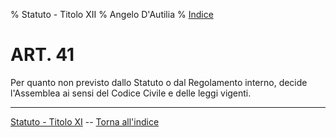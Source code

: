 % Statuto - Titolo XII
% Angelo D'Autilia
% [Indice](00-Indice.html)

# ART. 41

Per quanto non previsto dallo Statuto o dal Regolamento interno, decide l'Assemblea ai sensi
del Codice Civile e delle leggi vigenti.

---

[<i class="fa fa-arrow-left"></i> Statuto - Titolo XI](Statuto-Titolo-XI.html) -- [Torna all'indice](Statuto.html) 
